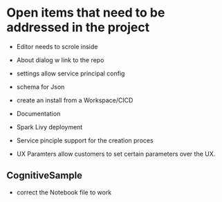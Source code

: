 # Open items that need to be addressed in the project

* Editor needs to scrole inside

* About dialog w link to the repo
* settings allow service principal config
* schema for Json
* create an install from a Workspace/CICD
* Documentation

* Spark Livy deployment

* Service pinciple support for the creation proces
* UX Paramters allow customers to set certain parameters over the UX.

## CognitiveSample
* correct the Notebook file to work
